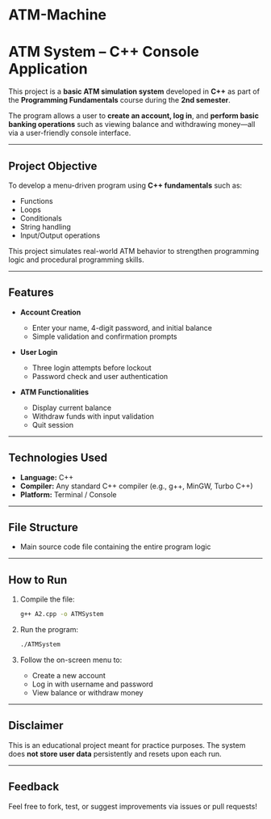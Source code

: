 # ATM-Machine
# ATM System – C++ Console Application

This project is a **basic ATM simulation system** developed in **C++** as part of the **Programming Fundamentals** course during the **2nd semester**.

The program allows a user to **create an account, log in**, and **perform basic banking operations** such as viewing balance and withdrawing money—all via a user-friendly console interface.

---

## Project Objective

To develop a menu-driven program using **C++ fundamentals** such as:

- Functions
- Loops
- Conditionals
- String handling
- Input/Output operations

This project simulates real-world ATM behavior to strengthen programming logic and procedural programming skills.

---

## Features

- **Account Creation**
  - Enter your name, 4-digit password, and initial balance
  - Simple validation and confirmation prompts

- **User Login**
  - Three login attempts before lockout
  - Password check and user authentication

- **ATM Functionalities**
  - Display current balance
  - Withdraw funds with input validation
  - Quit session

---

##  Technologies Used

- **Language:** C++  
- **Compiler:** Any standard C++ compiler (e.g., g++, MinGW, Turbo C++)
- **Platform:** Terminal / Console

---

##  File Structure

-  Main source code file containing the entire program logic

---

##  How to Run

1. Compile the file:
    ```bash
    g++ A2.cpp -o ATMSystem
    ```

2. Run the program:
    ```bash
    ./ATMSystem
    ```

3. Follow the on-screen menu to:
    - Create a new account
    - Log in with username and password
    - View balance or withdraw money

---

##  Disclaimer

This is an educational project meant for practice purposes. The system does **not store user data** persistently and resets upon each run.

---

## Feedback

Feel free to fork, test, or suggest improvements via issues or pull requests!

